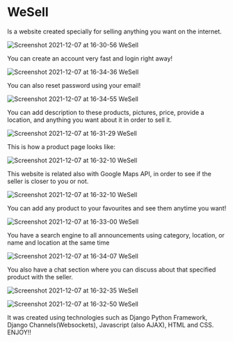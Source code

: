 # WeSell 
Is a website created specially for selling anything you want on the internet. 

![Screenshot 2021-12-07 at 16-30-56 WeSell](https://user-images.githubusercontent.com/90518975/145049106-df3c4cb0-4f3f-4873-963b-8d9eb7a52b07.png)

You can create an account very fast and login right away!

![Screenshot 2021-12-07 at 16-34-36 WeSell](https://user-images.githubusercontent.com/90518975/145049085-14c1afb2-5960-4545-9806-9e86eac628d8.png)

You can also reset password using your email!

![Screenshot 2021-12-07 at 16-34-55 WeSell](https://user-images.githubusercontent.com/90518975/145049082-506c3368-4d0d-42e4-a315-f109f6b91adb.png)

You can add description to these products, pictures, price, provide a location, and anything you want about it in order to sell it.

![Screenshot 2021-12-07 at 16-31-29 WeSell](https://user-images.githubusercontent.com/90518975/145049105-5461ea7e-c21a-481e-bb46-2bb1e09a0245.png)

This is how a product page looks like:

![Screenshot 2021-12-07 at 16-32-10 WeSell](https://user-images.githubusercontent.com/90518975/145049100-4c931670-d211-426b-a617-75874abdb322.png)

This website is related also with Google Maps API, in order to see if the seller is closer to you or not.

![Screenshot 2021-12-07 at 16-32-10 WeSell](https://user-images.githubusercontent.com/90518975/145051326-4562a5ee-d2d6-4a64-be9f-dd92c31b94c9.png)

You can add any product to your favourites and see them anytime you want!

![Screenshot 2021-12-07 at 16-33-00 WeSell](https://user-images.githubusercontent.com/90518975/145052129-fe4e32e9-4331-4054-8b98-7d3fde109e27.png)


You have a search engine to all announcements using category, location, or name and location at the same time

![Screenshot 2021-12-07 at 16-34-07 WeSell](https://user-images.githubusercontent.com/90518975/145051437-d08b10f9-2b7a-4f8c-b4b2-68ff14b584c5.png)

You also have a chat section where you can discuss about that specified product with the seller. 
 
![Screenshot 2021-12-07 at 16-32-35 WeSell](https://user-images.githubusercontent.com/90518975/145051641-0eac6813-1077-45c5-9805-503e02e40b94.png)

![Screenshot 2021-12-07 at 16-32-50 WeSell](https://user-images.githubusercontent.com/90518975/145051600-1cf1468b-c698-4641-9efa-5d33bd3e1f62.png)

It was created using technologies such as Django Python Framework, Django Channels(Websockets), Javascript (also AJAX), HTML and CSS.
ENJOY!!
